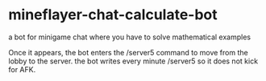 # mineflayer-chat-calculate-bot
a bot for minigame chat where you have to solve mathematical examples

Once it appears, the bot enters the /server5 command to move from the lobby to the server.
the bot writes every minute /server5 so it does not kick for AFK.
